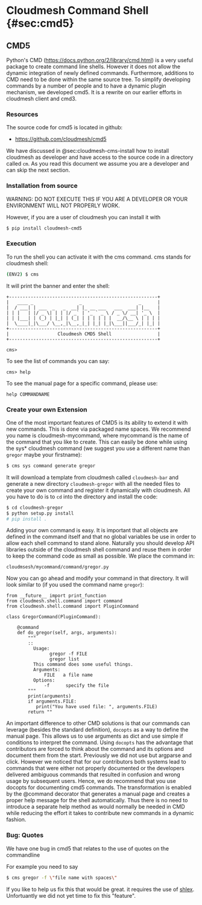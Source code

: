 # Cloudmesh Command Shell {#sec:cmd5}

## CMD5

Python's CMD (<https://docs.python.org/2/library/cmd.html>) is a very
useful package to create command line shells. However it does not allow
the dynamic integration of newly defined commands. Furthermore,
additions to CMD need to be done within the same source tree. To
simplify developing commands by a number of people and to have a dynamic
plugin mechanism, we developed cmd5. It is a rewrite on our earlier
efforts in cloudmesh client and cmd3.

### Resources

The source code for cmd5 is located in github:

* <https://github.com/cloudmesh/cmd5>

We have discussed in @sec:cloudmesh-cms-install how to install cloudmesh
as developer and have access to the source code in a directory called
`cm`. As you read this document we assume you are a developer and can
skip the next section.


### Installation from source

WARNING: DO NOT EXECUTE THIS IF YOU ARE A DEVELOPER OR YOUR ENVIRONMENT
WILL NOT PROPERLY WORK. 
 
However, if you are a user of cloudmesh you can install it with 

```bash
$ pip install cloudmesh-cmd5
```

### Execution

To run the shell you can activate it with the cms command. cms stands
for cloudmesh shell:

```bash
(ENV2) $ cms
```

It will print the banner and enter the shell:

    +-------------------------------------------------------+
    |   ____ _                 _                     _      |
    |  / ___| | ___  _   _  __| |_ __ ___   ___  ___| |__   |
    | | |   | |/ _ \| | | |/ _` | '_ ` _ \ / _ \/ __| '_ \  |
    | | |___| | (_) | |_| | (_| | | | | | |  __/\__ \ | | | |
    |  \____|_|\___/ \__,_|\__,_|_| |_| |_|\___||___/_| |_| |
    +-------------------------------------------------------+
    |                  Cloudmesh CMD5 Shell                 |
    +-------------------------------------------------------+

    cms>

To see the list of commands you can say:

    cms> help

To see the manual page for a specific command, please use:

    help COMMANDNAME

### Create your own Extension

One of the most important features of CMD5 is its ability to extend it
with new commands. This is done via packaged name spaces. We recommend
you name is cloudmesh-mycommand, where mycommand is the name of the
command that you like to create. This can easily be done while using the
sys* cloudmesh command (we suggest you use a different name than
`gregor` maybe your firstname):

```bash
$ cms sys command generate gregor
```

It will download a template from cloudmesh called `cloudmesh-bar` and
generate a new directory `cloudmesh-gregor` with all the needed files
to create your own command and register it dynamically with cloudmesh.
All you have to do is to `cd` into the directory and install the code:

```bash
$ cd cloudmesh-gregor
$ python setup.py install
# pip install .
```

Adding your own command is easy. It is important that all objects are
defined in the command itself and that no global variables be use in
order to allow each shell command to stand alone. Naturally you should
develop API libraries outside of the cloudmesh shell command and reuse
them in order to keep the command code as small as possible. We place
the command in:

    cloudmsesh/mycommand/command/gregor.py

Now you can go ahead and modify your command in that directory. It will
look  similar to (if you used the command name `gregor`):


    from __future__ import print_function
    from cloudmesh.shell.command import command
    from cloudmesh.shell.command import PluginCommand

    class GregorCommand(PluginCommand):

        @command
        def do_gregor(self, args, arguments):
            """
            ::
              Usage:
                    gregor -f FILE
                    gregor list
              This command does some useful things.
              Arguments:
                  FILE   a file name
              Options:
                  -f      specify the file
            """
            print(arguments)
            if arguments.FILE:
               print("You have used file: ", arguments.FILE)
            return ""

An important difference to other CMD solutions is that our commands can
leverage (besides the standard definition), `docopts` as a way to define
the manual page. This allows us to use arguments as dict and use simple
if conditions to interpret the command. Using `docopts` has the advantage
that contributors are forced to think about the command and its options
and document them from the start. Previously we did not use but argparse
and click. However we noticed that for our contributors both systems
lead to commands that were either not properly documented or the
developers delivered ambiguous commands that resulted in confusion and
wrong usage by subsequent users. Hence, we do recommend that you use
docopts for documenting cmd5 commands. The transformation is enabled by
the \@command decorator that generates a manual page and creates a
proper help message for the shell automatically. Thus there is no need
to introduce a separate help method as would normally be needed in CMD
while reducing the effort it takes to contribute new commands in a
dynamic fashion.

### Bug: Quotes

We have one bug in cmd5 that relates to the use of quotes on the commandline

For example you need to say 

```bash
$ cms gregor -f \"file name with spaces\"
```

If you like to help us fix this that would be great. it requires the use
of [shlex](https://docs.python.org/3/library/shlex.html). Unfortuantly
we did not yet time to fix this "feature".


